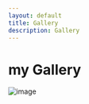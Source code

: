 ```yaml
---
layout: default
title: Gallery
description: Gallery
---
```


# my Gallery
![image](https://media.discordapp.net/attachments/631419020783910912/675882089039790120/Illicit.jpg)
